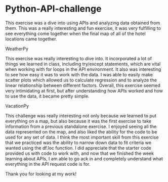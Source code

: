 # Python-API-challenge

This exercise was a dive into using APIs and analyzing data obtained from them.  This was a really interesting and fun exercise, it was very fulfilling to see everything come together when the final map of all of the hotel locations came together.

WeatherPy

This exercise was really interesting to dive into.  It incorporated a lot of things we learned in class, including try/except statements, which are vital when working with for loops in the API environment.  It also was interesting to see how easy it was to work with the data.  I was able to easily make scatter plots which allowed us to calculate regression and to analyze the linear relationship between different factors.  Overall, this exercise seemed very intimidating at first, but after understanding how APIs worked and how to use the data, it became pretty simple.




VacationPy

This challenge was really interesting not only because we learned to put everything on a map, but also because it was the first exercise to take information from a previous standalone exercise.  I enjoyed seeing all the data represented on the map, and also liked the ability for the code to be used for any set of data.  I think the most important skill from this exercise that we practiced was the ability to narrow down data to fit criteria we wanted using the df.loc function.  I did appreciate that the starter code provided us with code to work with, and now that we finished the week learning about APIs, I am able to go ack in and completely understand what everything in the API request code is for.


Thank you for looking at my work!
